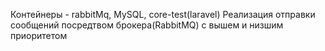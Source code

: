 Контейнеры - rabbitMq, MySQL, core-test(laravel)
Реализация отправки сообщений посредтвом брокера(RabbitMQ) с вышем и низшим приоритетом
